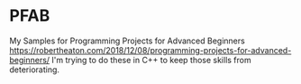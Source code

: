 # PFAB
My Samples for Programming Projects for Advanced Beginners https://robertheaton.com/2018/12/08/programming-projects-for-advanced-beginners/
I'm trying to do these in C++ to keep those skills from deteriorating. 
